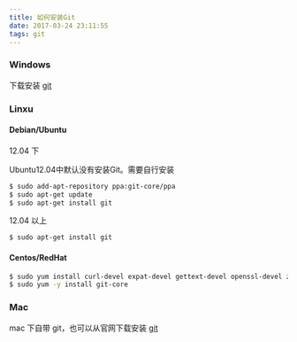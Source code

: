 ```yaml
---
title: 如何安装Git
date: 2017-03-24 23:11:55
tags: git
---
```


### Windows

下载安装 [git](https://git-scm.com/downloads)

### Linxu

#### Debian/Ubuntu

12.04 下

Ubuntu12.04中默认没有安装Git。需要自行安装

```bash
$ sudo add-apt-repository ppa:git-core/ppa
$ sudo apt-get update
$ sudo apt-get install git
```

12.04 以上

```bash
$ sudo apt-get install git
```

#### Centos/RedHat

```bash
$ sudo yum install curl-devel expat-devel gettext-devel openssl-devel zlib-devel
$ sudo yum -y install git-core
```

### Mac

mac 下自带 git，也可以从官网下载安装 [git](https://git-scm.com/downloads)
